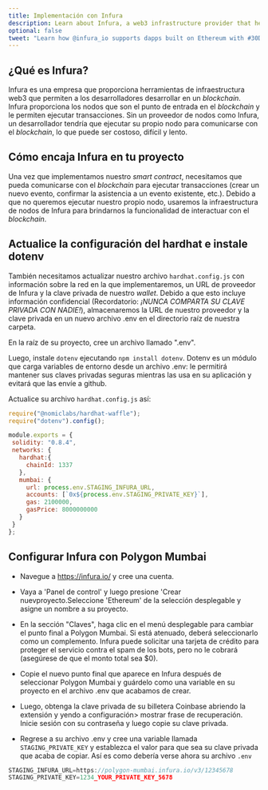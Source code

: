 ```yaml
---
title: Implementación con Infura
description: Learn about Infura, a web3 infrastructure provider that helps developers to build apps on Ethereum without having to manage their own blockchain nodes.
optional: false
tweet: "Learn how @infura_io supports dapps built on Ethereum with #30DaysofWeb3 @womenbuildweb3 💪"
---
```


## ¿Qué es Infura?

Infura es una empresa que proporciona herramientas de infraestructura web3 que permiten a los desarrolladores desarrollar en un _blockchain_. Infura proporciona los nodos que son el punto de entrada en el _blockchain_ y le permiten ejecutar transacciones. Sin un proveedor de nodos como Infura, un desarrollador tendría que ejecutar su propio nodo para comunicarse con el _blockchain_, lo que puede ser costoso, difícil y lento.

## Cómo encaja Infura en tu proyecto

Una vez que implementamos nuestro _smart contract_, necesitamos que pueda comunicarse con el _blockchain_ para ejecutar transacciones (crear un nuevo evento, confirmar la asistencia a un evento existente, etc.). Debido a que no queremos ejecutar nuestro propio nodo, usaremos la infraestructura de nodos de Infura para brindarnos la funcionalidad de interactuar con el _blockchain_.

## Actualice la configuración del hardhat e instale dotenv

También necesitamos actualizar nuestro archivo `hardhat.config.js` con información sobre la red en la que implementaremos, un URL de proveedor de Infura y la clave privada de nuestro _wallet_. Debido a que esto incluye información confidencial (Recordatorio: _¡NUNCA COMPARTA SU CLAVE PRIVADA CON NADIE!_), almacenaremos la URL de nuestro proveedor y la clave privada en un nuevo archivo .env en el directorio raíz de nuestra carpeta.

En la raíz de su proyecto, cree un archivo llamado ".env".

Luego, instale `dotenv` ejecutando `npm install dotenv`. Dotenv es un módulo que carga variables de entorno desde un archivo .env: le permitirá mantener sus claves privadas seguras mientras las usa en su aplicación y evitará que las envíe a github.

Actualice su archivo `hardhat.config.js` así:

```javascript
require("@nomiclabs/hardhat-waffle");
require("dotenv").config();

module.exports = {
 solidity: "0.8.4",
 networks: {
   hardhat:{
     chainId: 1337
   },
   mumbai: {
     url: process.env.STAGING_INFURA_URL,
     accounts: [`0x${process.env.STAGING_PRIVATE_KEY}`],
     gas: 2100000,
     gasPrice: 8000000000
   }
 }
};

```

## Configurar Infura con Polygon Mumbai

- Navegue a https://infura.io/ y cree una cuenta.
- Vaya a 'Panel de control' y luego presione 'Crear nuevproyecto.Seleccione 'Ethereum' de la selección desplegable y asigne un nombre a su proyecto.

- En la sección "Claves", haga clic en el menú desplegable para cambiar el punto final a Polygon Mumbai.
  Si está atenuado, deberá seleccionarlo como un complemento. Infura puede solicitar una tarjeta de crédito para proteger el servicio contra el spam de los bots, pero no le cobrará (asegúrese de que el monto total sea $0).

- Copie el nuevo punto final que aparece en Infura después de seleccionar Polygon Mumbai y guárdelo como una variable en su proyecto en el archivo .env que acabamos de crear.

- Luego, obtenga la clave privada de su billetera Coinbase abriendo la extensión y yendo a configuración> mostrar frase de recuperación. Inicie sesión con su contraseña y luego copie su clave privada.

- Regrese a su archivo .env y cree una variable llamada `STAGING_PRIVATE_KEY` y establezca el valor para que sea su clave privada que acaba de copiar. Así es como debería verse ahora su archivo `.env`

```javascript
STAGING_INFURA_URL=https://polygon-mumbai.infura.io/v3/12345678
STAGING_PRIVATE_KEY=1234_YOUR_PRIVATE_KEY_5678
```
